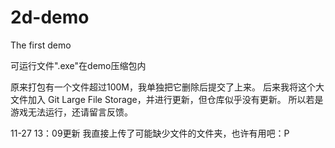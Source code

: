 # 2d-demo
The first demo

可运行文件".exe"在demo压缩包内

原来打包有一个文件超过100M，我单独把它删除后提交了上来。
后来我将这个大文件加入 Git Large File Storage，并进行更新，但仓库似乎没有更新。
所以若是游戏无法运行，还请留言反馈。

11-27 13：09更新
我直接上传了可能缺少文件的文件夹，也许有用吧：P
